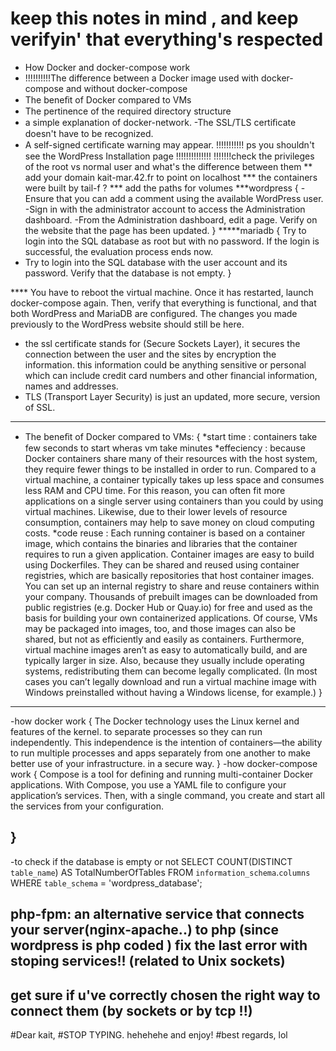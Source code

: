 # keep this notes in mind , and keep verifyin' that everything's respected

- How Docker and docker-compose work
- !!!!!!!!!!The difference between a Docker image used with docker-compose and without docker-compose
- The beneﬁt of Docker compared to VMs
- The pertinence of the required directory structure 
- a simple explanation of docker-network.
-The SSL/TLS certiﬁcate doesn't have to be recognized.
- A self-signed certiﬁcate warning may appear.
!!!!!!!!!!! ps you shouldn't see the WordPress Installation page !!!!!!!!!!!!!!
!!!!!!!check the privileges of the root vs normal user and what's the difference between them
** add your domain kait-mar.42.fr to point on localhost
*** the containers were built by tail-f ?
*** add the paths for volumes
***wordpress {
    -Ensure that you can add a comment using the available WordPress user.
    -Sign in with the administrator account to access the Administration dashboard.
    -From the Administration dashboard, edit a page. Verify on the website that the page has been updated. 
}
*****mariadb {
    Try to login into the SQL database as root but with no
password. If the login is successful, the evaluation process ends now.
- Try to login into the SQL database with the user account and its
password. Verify that the database is not empty.
}

**** You have to reboot the virtual
machine. Once it has restarted, launch docker-compose again. Then,
verify that everything is functional, and that both WordPress and
MariaDB are configured. The changes you made previously to the
WordPress website should still be here.


- the ssl certificate stands for (Secure Sockets Layer), it secures the connection between the user and the sites by encryption the information. 
    this information could be anything sensitive or personal which can include credit card numbers and other financial information, names and addresses.
- TLS (Transport Layer Security) is just an updated, more secure, version of SSL.

-------------------------------------------------

- The beneﬁt of Docker compared to VMs:
{
    *start time : containers take few seconds to start wheras vm take minutes
    *effeciency : because Docker containers share many of their resources with the host system, they require fewer things to be installed in order to run. Compared to a virtual machine, a container typically takes up less space and consumes less RAM and CPU time. For this reason, you can often fit more applications on a single server using containers than you could by using virtual machines. Likewise, due to their lower levels of resource consumption, containers may help to save money on cloud computing costs.
    *code reuse : Each running container is based on a container image, which contains the binaries and libraries that the container requires to run a given application. Container images are easy to build using Dockerfiles. They can be shared and reused using container registries, which are basically repositories that host container images. You can set up an internal registry to share and reuse containers within your company. Thousands of prebuilt images can be downloaded from public registries (e.g. Docker Hub or Quay.io) for free and used as the basis for building your own containerized applications.
    Of course, VMs may be packaged into images, too, and those images can also be shared, but not as efficiently and easily as containers. Furthermore, virtual machine images aren’t as easy to automatically build, and are typically larger in size. Also, because they usually include operating systems, redistributing them can become legally complicated. (In most cases you can’t legally download and run a virtual machine image with Windows preinstalled without having a Windows license, for example.)
}

----------------------------------------------------------
-how docker work {
    The Docker technology uses the Linux kernel and features of the kernel.
    to separate processes so they can run independently. 
    This independence is the intention of containers—the ability to run multiple processes and apps separately from one another to make better use of your infrastructure. in a secure way.
}
-how docker-compose work {
    Compose is a tool for defining and running multi-container Docker applications. With Compose, you use a YAML file to configure your application’s services. 
    Then, with a single command, you create and start all the services from your configuration. 

}
------------------------------------------------------

-to check if the database is empty or not
SELECT COUNT(DISTINCT `table_name`) AS TotalNumberOfTables FROM `information_schema`.`columns` WHERE `table_schema` = 'wordpress_database';

php-fpm: an alternative service that connects your server(nginx-apache..) to php (since wordpress is php coded )
fix the last error with stoping services!! (related to Unix sockets)
---------
get sure if u've correctly chosen the right way to connect them (by sockets or by tcp !!)
----

#Dear kait,
#STOP TYPING. hehehehe and enjoy!
#best regards, lol